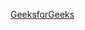 [GeeksforGeeks](https://www.geeksforgeeks.org/construct-tree-from-given-inorder-and-preorder-traversal/)
